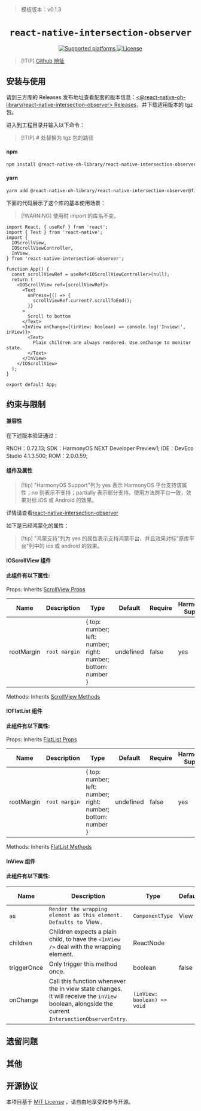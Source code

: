 > 模板版本：v0.1.3

<p align="center">
  <h1 align="center"> <code>react-native-intersection-observer</code> </h1>
</p>
<p align="center">
    <a href="https://github.com/react-native-oh-library/react-native-intersection-observer">
        <img src="https://img.shields.io/badge/platforms-android%20|%20ios%20|%20harmony%20-lightgrey.svg" alt="Supported platforms" />
    </a>
    <a href="https://github.com/react-native-oh-library/react-native-intersection-observer/blob/sig/LICENSE">
        <img src="https://img.shields.io/badge/license-MIT-green.svg" alt="License" />
        <!-- <img src="https://img.shields.io/badge/license-Apache-blue.svg" alt="License" /> -->
    </a>
</p>


> [!TIP] [Github 地址](https://github.com/react-native-oh-library/react-native-intersection-observer/tree/sig)
## 安装与使用

请到三方库的 Releases 发布地址查看配套的版本信息：[<@react-native-oh-library/react-native-intersection-observer> Releases](https://github.com/react-native-oh-library/react-native-intersection-observer/releases)，并下载适用版本的 tgz 包。

进入到工程目录并输入以下命令：

> [!TIP] # 处替换为 tgz 包的路径

<!-- tabs:start -->

#### **npm**

```bash
npm install @react-native-oh-library/react-native-intersection-observer@file:#
```

#### **yarn**

```bash
yarn add @react-native-oh-library/react-native-intersection-observer@file:#
```

<!-- tabs:end -->

下面的代码展示了这个库的基本使用场景：

> [!WARNING] 使用时 import 的库名不变。

```tsx
import React, { useRef } from 'react';
import { Text } from 'react-native';
import {
  IOScrollView,
  IOScrollViewController,
  InView,
} from 'react-native-intersection-observer';

function App() {
  const scrollViewRef = useRef<IOScrollViewController>(null);
  return (
    <IOScrollView ref={scrollViewRef}>
      <Text
        onPress={() => {
          scrollViewRef.current?.scrollToEnd();
        }}
      >
        Scroll to bottom
      </Text>
      <InView onChange={(inView: boolean) => console.log('Inview:', inView)}>
        <Text>
          Plain children are always rendered. Use onChange to monitor state.
        </Text>
      </InView>
    </IOScrollView>
  );
}

export default App;
```

## 约束与限制
#### 兼容性

在下述版本验证通过：

RNOH：0.72.13; SDK：HarmonyOS NEXT Developer Preview1; IDE：DevEco Studio 4.1.3.500; ROM：2.0.0.59;

#### 组件及属性

> [!tip] "HarmonyOS Support"列为 yes 表示 HarmonyOS 平台支持该属性；no 则表示不支持；partially 表示部分支持。使用方法跨平台一致，效果对标 iOS 或 Android 的效果。

详情请查看[react-native-intersection-observer](https://github.com/zhbhun/react-native-intersection-observer/blob/master/README.md)

如下是已经鸿蒙化的属性：

> [!tip] "鸿蒙支持"列为 yes 的属性表示支持鸿蒙平台，并且效果对标"原库平台"列中的 ios 或 android 的效果。
>
> 

#### **IOScrollView** **组件**

#### 此组件有以下属性:

Props: Inherits [ScrollView Props](https://reactnative.dev/docs/scrollview#props)

| Name       | Description   | Type                                                         | Default   | Require | HarmonyOS Support |
| ---------- | ------------- | ------------------------------------------------------------ | --------- | ------- | ----------------- |
| rootMargin | `root margin` | { top: number; left: number; right: number; bottom: number } | undefined | false   | yes               |

Methods: Inherits [ScrollView Methods](https://reactnative.dev/docs/scrollview#methods)



#### **IOFlatList** **组件**

#### 此组件有以下属性:

Props: Inherits [FlatList Props](https://reactnative.dev/docs/flatlist#props)

| Name       | Description   | Type                                                         | Default   | Require | HarmonyOS Support |
| ---------- | ------------- | ------------------------------------------------------------ | --------- | ------- | ----------------- |
| rootMargin | `root margin` | { top: number; left: number; right: number; bottom: number } | undefined | false   | yes               |

Methods: Inherits [FlatList Methods](https://reactnative.dev/docs/flatlist#methods)



#### **InView** **组件**

#### 此组件有以下属性:

| Name        | Description                                                  | Type                        | Default | Require | HarmonyOS Support |
| ----------- | ------------------------------------------------------------ | --------------------------- | ------- | ------- | ----------------- |
| as          | `Render the wrapping element as this element. Defaults to `View`.` | `ComponentType`             | View    | false   | yes               |
| children    | Children expects a plain child, to have the `<InView />` deal with the wrapping element. | ReactNode                   |         | true    | yes               |
| triggerOnce | Only trigger this method once.                               | boolean                     | false   | false   | yes               |
| onChange    | Call this function whenever the in view state changes. It will receive the `inView` boolean, alongside the current `IntersectionObserverEntry`. | `(inView: boolean) => void` |         | false   | yes               |



## 遗留问题

## 其他

## 开源协议

本项目基于 [MIT License](https://github.com/react-native-oh-library/react-native-intersection-observer/blob/sig/LICENSE) ，请自由地享受和参与开源。
